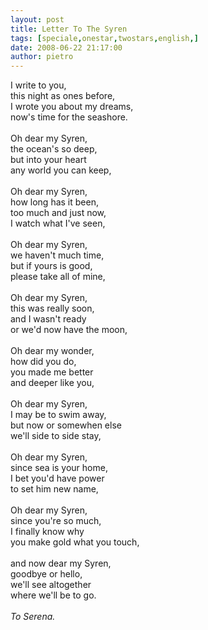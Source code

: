 ```yaml
---
layout: post
title: Letter To The Syren
tags: [speciale,onestar,twostars,english,]
date: 2008-06-22 21:17:00
author: pietro
---
```

I write to you,<br/>this night as ones before,<br/>I wrote you about my dreams,<br/>now's time for the seashore.<br/><br/>Oh dear my Syren,<br/>the ocean's so deep,<br/>but into your heart<br/>any world you can keep,<br/><br/>Oh dear my Syren,<br/>how long has it been,<br/>too much and just now,<br/>I watch what I've seen,<br/><br/>Oh dear my Syren,<br/>we haven't much time,<br/>but if yours is good,<br/>please take all of mine,<br/><br/>Oh dear my Syren,<br/>this was really soon,<br/>and I wasn't ready<br/>or we'd now have the moon,<br/><br/>Oh dear my wonder,<br/>how did you do,<br/>you made me better<br/>and deeper like you,<br/><br/>Oh dear my Syren,<br/>I may be to swim away,<br/>but now or somewhen else<br/>we'll side to side stay,<br/><br/>Oh dear my Syren,<br/>since sea is your home,<br/>I bet you'd have power<br/>to set him new name,<br/><br/>Oh dear my Syren,<br/>since you're so much,<br/>I finally know why<br/>you make gold what you touch,<br/><br/>and now dear my Syren,<br/>goodbye or hello,<br/>we'll see altogether<br/>where we'll be to go.<br/><br/><span style="font-style: italic">To Serena.</span>
